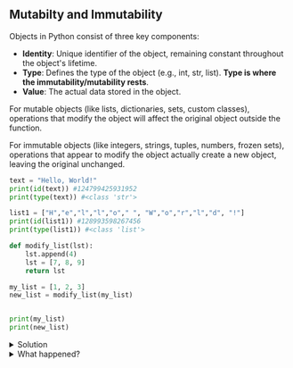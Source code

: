 ## Mutabilty and Immutability

Objects in Python consist of three key components:

* **Identity**: Unique identifier of the object, remaining constant throughout the object's lifetime. 
* **Type**: Defines the type of the object (e.g., int, str, list). **Type is where the immutability/mutability rests**.
* **Value**: The actual data stored in the object.

For mutable objects (like lists, dictionaries, sets, custom classes), operations that modify the object will affect the original object outside the function.

For immutable objects (like integers, strings, tuples, numbers, frozen sets), operations that appear to modify the object actually create a new object, leaving the original unchanged.

```python
text = "Hello, World!"
print(id(text)) #124799425931952
print(type(text)) #<class 'str'>

list1 = ["H","e","l","l","o"," ", "W","o","r","l","d", "!"]
print(id(list1)) #128993598267456
print(type(list1)) #<class 'list'>
```


```python
def modify_list(lst):
    lst.append(4)   
    lst = [7, 8, 9] 
    return lst      

my_list = [1, 2, 3]
new_list = modify_list(my_list) 


print(my_list) 
print(new_list)
```

<details>
<summary>Solution</summary>
```python
print(my_list) #[1,2,3,4]
print(new_list) #[7,8,9]
```

</details>

<details>
<summary>What happened?</summary>

```python
def modify_list(lst):
    lst.append(4)   #modifies "my_list" in place
    lst = [7, 8, 9] #list is reassigned
    return lst      #reassigned list is passed to new_list in the global scope

my_list = [1, 2, 3]
new_list = modify_list(my_list) #modify_list is called, passing my_list but reassigned list is returned and reassigned to new_list

print(my_list) #[1,2,3,4]
print(new_list) #[7,8,9]
```
</details>
